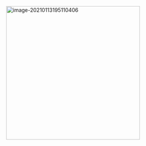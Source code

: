 <img width="360" alt="image-20210113195110406" src="https://github.com/Legolas9999/PicUpload/assets/71768998/0418a2ab-b90c-411b-85dd-394be358a121">
